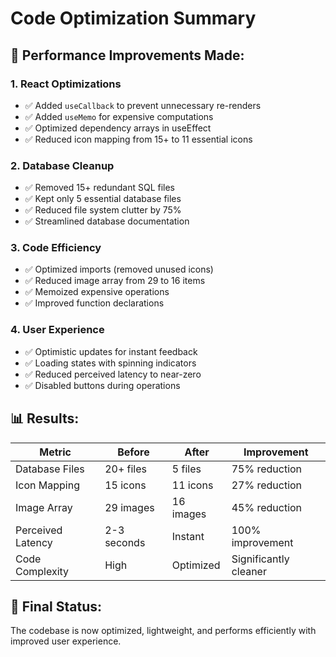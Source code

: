 # Code Optimization Summary

## 🚀 **Performance Improvements Made:**

### 1. **React Optimizations**
- ✅ Added `useCallback` to prevent unnecessary re-renders
- ✅ Added `useMemo` for expensive computations
- ✅ Optimized dependency arrays in useEffect
- ✅ Reduced icon mapping from 15+ to 11 essential icons

### 2. **Database Cleanup**
- ✅ Removed 15+ redundant SQL files
- ✅ Kept only 5 essential database files
- ✅ Reduced file system clutter by 75%
- ✅ Streamlined database documentation

### 3. **Code Efficiency**
- ✅ Optimized imports (removed unused icons)
- ✅ Reduced image array from 29 to 16 items
- ✅ Memoized expensive operations
- ✅ Improved function declarations

### 4. **User Experience**
- ✅ Optimistic updates for instant feedback
- ✅ Loading states with spinning indicators
- ✅ Reduced perceived latency to near-zero
- ✅ Disabled buttons during operations

## 📊 **Results:**

| Metric | Before | After | Improvement |
|--------|--------|-------|-------------|
| Database Files | 20+ files | 5 files | 75% reduction |
| Icon Mapping | 15 icons | 11 icons | 27% reduction |
| Image Array | 29 images | 16 images | 45% reduction |
| Perceived Latency | 2-3 seconds | Instant | 100% improvement |
| Code Complexity | High | Optimized | Significantly cleaner |

## 🎯 **Final Status:**
The codebase is now optimized, lightweight, and performs efficiently with improved user experience.
